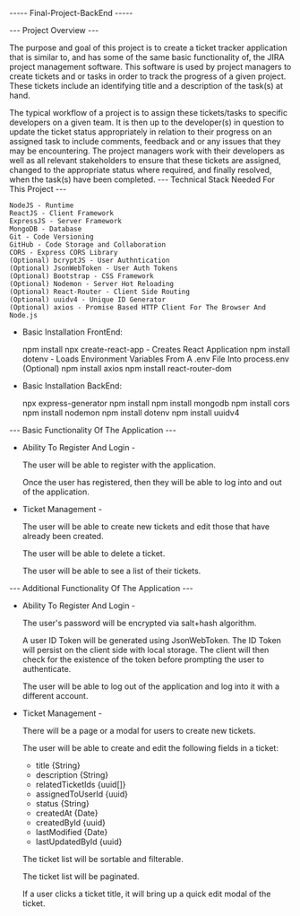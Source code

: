 ----- Final-Project-BackEnd -----

--- Project Overview ---

The purpose and goal of this project is to create a ticket tracker application that is similar to, and has some of the same basic functionality of, the JIRA project management software. This software is used by project managers to create tickets and or tasks in order to track the progress of a given project. These tickets include an identifying title and a description of the task(s) at hand.

The typical workflow of a project is to assign these tickets/tasks to specific developers on a given team. It is then up to the developer(s) in question to update the ticket status appropriately in relation to their progress on an assigned task to include comments, feedback and or any issues that they may be encountering. The project managers work with their developers as well as all relevant stakeholders to ensure that these tickets are assigned, changed to the appropriate status where required, and finally resolved, when the task(s) have been completed.
--- Technical Stack Needed For This Project ---

    NodeJS - Runtime
    ReactJS - Client Framework
    ExpressJS - Server Framework
    MongoDB - Database
    Git - Code Versioning
    GitHub - Code Storage and Collaboration
    CORS - Express CORS Library
    (Optional) bcryptJS - User Authntication
    (Optional) JsonWebToken - User Auth Tokens
    (Optional) Bootstrap - CSS Framework
    (Optional) Nodemon - Server Hot Reloading
    (Optional) React-Router - Client Side Routing
    (Optional) uuidv4 - Unique ID Generator
    (Optional) axios - Promise Based HTTP Client For The Browser And Node.js

- Basic Installation FrontEnd:

    npm install
    npx create-react-app - Creates React Application
    npm install dotenv - Loads Environment Variables From A .env File Into process.env
    (Optional) npm install axios
    npm install react-router-dom

- Basic Installation BackEnd:

    npx express-generator
    npm install
    npm install mongodb
    npm install cors
    npm install nodemon
    npm install dotenv
    npm install uuidv4

--- Basic Functionality Of The Application ---
- Ability To Register And Login -

    The user will be able to register with the application.

    Once the user has registered, then they will be able to log into and out of the application.

- Ticket Management -

    The user will be able to create new tickets and edit those that have already been created.

    The user will be able to delete a ticket.

    The user will be able to see a list of their tickets.

--- Additional Functionality Of The Application ---
- Ability To Register And Login -

    The user's password will be encrypted via salt+hash algorithm.

    A user ID Token will be generated using JsonWebToken. The ID Token will persist on the client side with local storage. The client will then check for the existence of the token before prompting the user to authenticate.

    The user will be able to log out of the application and log into it with a different account.

- Ticket Management -

    There will be a page or a modal for users to create new tickets.

    The user will be able to create and edit the following fields in a ticket:

    - title {String}
    - description {String}
    - relatedTicketIds {uuid[]}
    - assignedToUserId {uuid}
    - status {String}
    - createdAt {Date}
    - createdById {uuid}
    - lastModified {Date}
    - lastUpdatedById {uuid}

    The ticket list will be sortable and filterable.

    The ticket list will be paginated.

    If a user clicks a ticket title, it will bring up a quick edit modal of the ticket.
